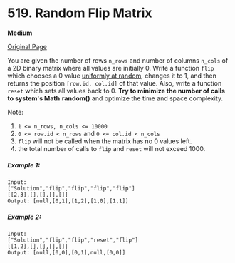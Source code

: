 # 519. Random Flip Matrix

**Medium**

[Original Page](https://leetcode.com/problems/random-flip-matrix/)

You are given the number of rows `n_rows` and number of columns `n_cols` of a 2D binary matrix where all values are initially 0. Write a function `flip` which chooses a 0 value [uniformly at random](https://en.wikipedia.org/wiki/Discrete_uniform_distribution), changes it to 1, and then returns the position `[row.id, col.id]` of that value. Also, write a function `reset` which sets all values back to 0. __Try to minimize the number of calls to system's Math.random()__ and optimize the time and space complexity.

Note:
1. `1 <= n_rows, n_cols <= 10000`
2. `0 <= row.id < n_rows` and `0 <= col.id < n_cols`
3. `flip` will not be called when the matrix has no 0 values left.
4. the total number of calls to `flip` and `reset` will not exceed 1000.

##### Example 1:
```
Input: 
["Solution","flip","flip","flip","flip"]
[[2,3],[],[],[],[]]
Output: [null,[0,1],[1,2],[1,0],[1,1]] 
```

##### Example 2:
```
Input: 
["Solution","flip","flip","reset","flip"]
[[1,2],[],[],[],[]]
Output: [null,[0,0],[0,1],null,[0,0]]
```
